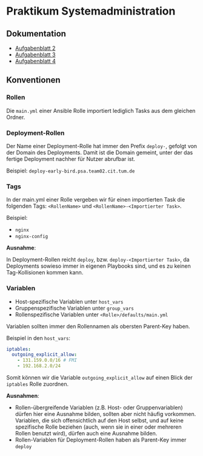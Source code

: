 # Praktikum Systemadministration
 
## Dokumentation

- [Aufgabenblatt 2](docs%2Fsheet_02%2FREADME.md)
- [Aufgabenblatt 3](docs%2Fsheet_03%2FREADME.md)
- [Aufgabenblatt 4](docs%2Fsheet_04%2FREADME.md)

## Konventionen

### Rollen

Die `main.yml` einer Ansible Rolle importiert lediglich Tasks aus dem gleichen Ordner.

### Deployment-Rollen

Der Name einer Deployment-Rolle hat immer den Prefix `deploy-`, gefolgt von der Domain des Deployments.
Damit ist die Domain gemeint, unter der das fertige Deployment nachher für Nutzer abrufbar ist.

Beispiel: `deploy-early-bird.psa.team02.cit.tum.de`

### Tags

In der main.yml einer Rolle vergeben wir für einen importierten Task die folgenden Tags: `<RollenName>` und `<RollenName>-<Importierter Task>`.

Beispiel:
  - `nginx`
  - `nginx-config`

**Ausnahme**:

In Deployment-Rollen reicht `deploy`, bzw. `deploy-<Importierter Task>`, da Deployments sowieso immer in eigenen Playbooks
sind, und es zu keinen Tag-Kollisionen kommen kann.

### Variablen

- Host-spezifische Variablen unter `host_vars`
- Gruppenspezifische Variablen unter `group_vars`
- Rollenspezifische Variablen unter `<Rolle>/defaults/main.yml`

Variablen sollten immer den Rollennamen als obersten Parent-Key haben.

Beispiel in den `host_vars`:
```yaml
iptables:
  outgoing_explicit_allow:
    - 131.159.0.0/16 # FMI
    - 192.168.2.0/24
```

Somit können wir die Variable `outgoing_explicit_allow` auf einen Blick der `iptables` Rolle zuordnen.

**Ausnahmen**:
- Rollen-übergreifende Variablen (z.B. Host- oder Gruppenvariablen) dürfen hier eine Ausnahme bilden,
sollten aber nicht häufig vorkommen.
Variablen, die sich offensichtlich auf den Host selbst, und auf keine spezifische Rolle beziehen
(auch, wenn sie in einer oder mehreren Rollen benutzt wird), dürfen auch eine Ausnahme bilden.
- Rollen-Variablen für Deployment-Rollen haben als Parent-Key immer `deploy`

